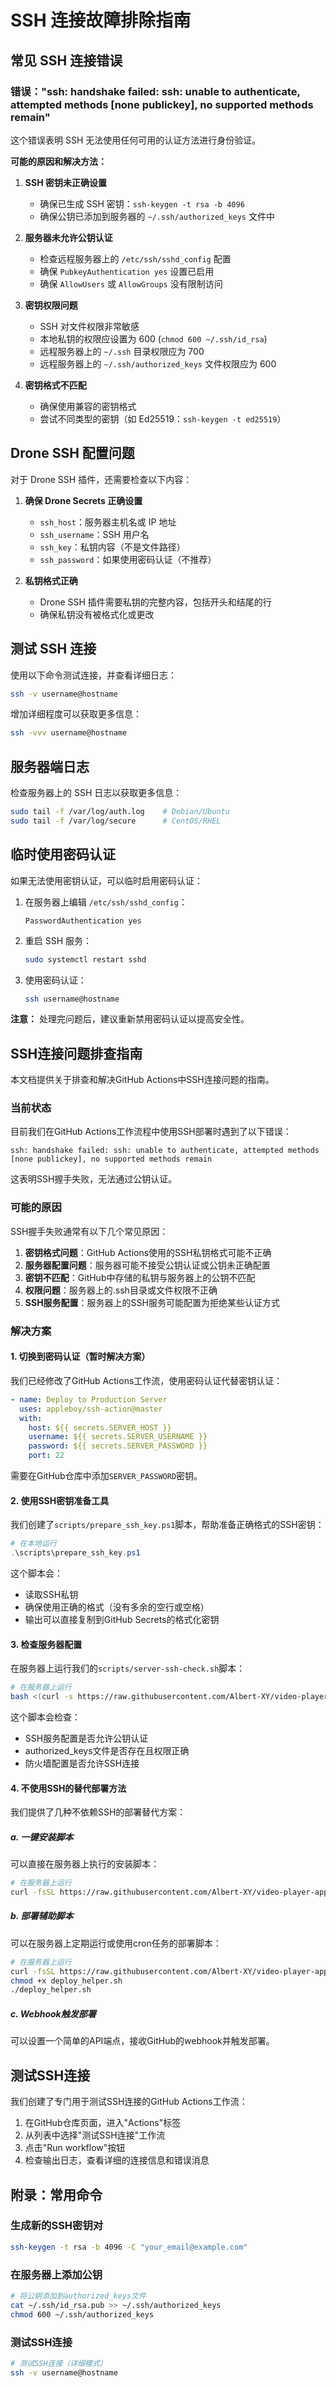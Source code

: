 # SSH 连接故障排除指南

## 常见 SSH 连接错误

### 错误："ssh: handshake failed: ssh: unable to authenticate, attempted methods [none publickey], no supported methods remain"

这个错误表明 SSH 无法使用任何可用的认证方法进行身份验证。

**可能的原因和解决方法：**

1. **SSH 密钥未正确设置**
   - 确保已生成 SSH 密钥：`ssh-keygen -t rsa -b 4096`
   - 确保公钥已添加到服务器的 `~/.ssh/authorized_keys` 文件中

2. **服务器未允许公钥认证**
   - 检查远程服务器上的 `/etc/ssh/sshd_config` 配置
   - 确保 `PubkeyAuthentication yes` 设置已启用
   - 确保 `AllowUsers` 或 `AllowGroups` 没有限制访问

3. **密钥权限问题**
   - SSH 对文件权限非常敏感
   - 本地私钥的权限应设置为 600 (`chmod 600 ~/.ssh/id_rsa`)
   - 远程服务器上的 `~/.ssh` 目录权限应为 700
   - 远程服务器上的 `~/.ssh/authorized_keys` 文件权限应为 600

4. **密钥格式不匹配**
   - 确保使用兼容的密钥格式
   - 尝试不同类型的密钥（如 Ed25519：`ssh-keygen -t ed25519`）

## Drone SSH 配置问题

对于 Drone SSH 插件，还需要检查以下内容：

1. **确保 Drone Secrets 正确设置**
   - `ssh_host`：服务器主机名或 IP 地址
   - `ssh_username`：SSH 用户名
   - `ssh_key`：私钥内容（不是文件路径）
   - `ssh_password`：如果使用密码认证（不推荐）

2. **私钥格式正确**
   - Drone SSH 插件需要私钥的完整内容，包括开头和结尾的行
   - 确保私钥没有被格式化或更改

## 测试 SSH 连接

使用以下命令测试连接，并查看详细日志：

```bash
ssh -v username@hostname
```

增加详细程度可以获取更多信息：

```bash
ssh -vvv username@hostname
```

## 服务器端日志

检查服务器上的 SSH 日志以获取更多信息：

```bash
sudo tail -f /var/log/auth.log    # Debian/Ubuntu
sudo tail -f /var/log/secure      # CentOS/RHEL
```

## 临时使用密码认证

如果无法使用密钥认证，可以临时启用密码认证：

1. 在服务器上编辑 `/etc/ssh/sshd_config`：
   ```
   PasswordAuthentication yes
   ```

2. 重启 SSH 服务：
   ```bash
   sudo systemctl restart sshd
   ```

3. 使用密码认证：
   ```bash
   ssh username@hostname
   ```

**注意：** 处理完问题后，建议重新禁用密码认证以提高安全性。

## SSH连接问题排查指南

本文档提供关于排查和解决GitHub Actions中SSH连接问题的指南。

### 当前状态

目前我们在GitHub Actions工作流程中使用SSH部署时遇到了以下错误：

```
ssh: handshake failed: ssh: unable to authenticate, attempted methods [none publickey], no supported methods remain
```

这表明SSH握手失败，无法通过公钥认证。

### 可能的原因

SSH握手失败通常有以下几个常见原因：

1. **密钥格式问题**：GitHub Actions使用的SSH私钥格式可能不正确
2. **服务器配置问题**：服务器可能不接受公钥认证或公钥未正确配置
3. **密钥不匹配**：GitHub中存储的私钥与服务器上的公钥不匹配
4. **权限问题**：服务器上的.ssh目录或文件权限不正确
5. **SSH服务配置**：服务器上的SSH服务可能配置为拒绝某些认证方式

### 解决方案

#### 1. 切换到密码认证（暂时解决方案）

我们已经修改了GitHub Actions工作流，使用密码认证代替密钥认证：

```yaml
- name: Deploy to Production Server
  uses: appleboy/ssh-action@master
  with:
    host: ${{ secrets.SERVER_HOST }}
    username: ${{ secrets.SERVER_USERNAME }}
    password: ${{ secrets.SERVER_PASSWORD }}
    port: 22
```

需要在GitHub仓库中添加`SERVER_PASSWORD`密钥。

#### 2. 使用SSH密钥准备工具

我们创建了`scripts/prepare_ssh_key.ps1`脚本，帮助准备正确格式的SSH密钥：

```powershell
# 在本地运行
.\scripts\prepare_ssh_key.ps1
```

这个脚本会：
- 读取SSH私钥
- 确保使用正确的格式（没有多余的空行或空格）
- 输出可以直接复制到GitHub Secrets的格式化密钥

#### 3. 检查服务器配置

在服务器上运行我们的`scripts/server-ssh-check.sh`脚本：

```bash
# 在服务器上运行
bash <(curl -s https://raw.githubusercontent.com/Albert-XY/video-player-app/master/scripts/server-ssh-check.sh)
```

这个脚本会检查：
- SSH服务配置是否允许公钥认证
- authorized_keys文件是否存在且权限正确
- 防火墙配置是否允许SSH连接

#### 4. 不使用SSH的替代部署方法

我们提供了几种不依赖SSH的部署替代方案：

##### a. 一键安装脚本

可以直接在服务器上执行的安装脚本：

```bash
# 在服务器上运行
curl -fsSL https://raw.githubusercontent.com/Albert-XY/video-player-app/master/scripts/install.sh | bash
```

##### b. 部署辅助脚本

可以在服务器上定期运行或使用cron任务的部署脚本：

```bash
# 在服务器上运行
curl -fsSL https://raw.githubusercontent.com/Albert-XY/video-player-app/master/scripts/deploy_helper.sh -o deploy_helper.sh
chmod +x deploy_helper.sh
./deploy_helper.sh
```

##### c. Webhook触发部署

可以设置一个简单的API端点，接收GitHub的webhook并触发部署。

## 测试SSH连接

我们创建了专门用于测试SSH连接的GitHub Actions工作流：

1. 在GitHub仓库页面，进入"Actions"标签
2. 从列表中选择"测试SSH连接"工作流
3. 点击"Run workflow"按钮
4. 检查输出日志，查看详细的连接信息和错误消息

## 附录：常用命令

### 生成新的SSH密钥对

```bash
ssh-keygen -t rsa -b 4096 -C "your_email@example.com"
```

### 在服务器上添加公钥

```bash
# 将公钥添加到authorized_keys文件
cat ~/.ssh/id_rsa.pub >> ~/.ssh/authorized_keys
chmod 600 ~/.ssh/authorized_keys
```

### 测试SSH连接

```bash
# 测试SSH连接（详细模式）
ssh -v username@hostname
